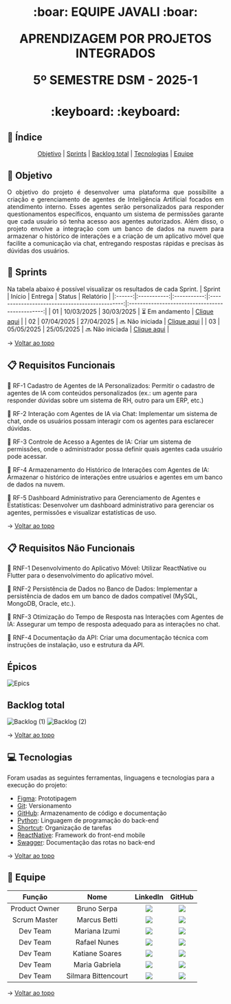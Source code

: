 <span id="topo">
<h1 align='center'>
:boar: EQUIPE JAVALI :boar:

APRENDIZAGEM POR PROJETOS INTEGRADOS

5º SEMESTRE DSM - 2025-1
</h1>

<h1 align='center'> :keyboard:  :keyboard: </h1>

## :mag_right: Índice
<p align='center'>
    <a href="#objetivo">Objetivo</a> | 
    <a href="#sprints">Sprints</a> |
    <a href="#backlog">Backlog total</a> |
    <a href="#tecnologias">Tecnologias</a> |
    <a href="#equipe">Equipe</a> 
</p>

<span id='objetivo'>

## :dart: Objetivo
<p align='justify'>
O objetivo do projeto é desenvolver uma plataforma que possibilite a criação e gerenciamento de agentes de Inteligência Artificial focados em atendimento interno. Esses agentes serão personalizados para responder questionamentos específicos, enquanto um sistema de permissões garante que cada usuário só tenha acesso aos agentes autorizados. Além disso, o projeto envolve a integração com um banco de dados na nuvem para armazenar o histórico de interações e a criação de um aplicativo móvel que facilite a comunicação via chat, entregando respostas rápidas e precisas às dúvidas dos usuários.
</p>

<span id='sprints'>

## :pushpin: Sprints
Na tabela abaixo é possível visualizar os resultados de cada Sprint. 
| Sprint |   Início    |    Entrega  |               Status                     |                    Relatório                    |
|:------:|:-----------:|:-----------:|:----------------------------------------------:|:-----------------------------------------------:|
|   01   | 10/03/2025  | 30/03/2025  | :hourglass_flowing_sand: Em andamento         | [Clique aqui](https://github.com/equipe-javali/API_5/tree/sprint1) |
|   02   | 07/04/2025  | 27/04/2025  | :soon: Não iniciada                           | [Clique aqui](https://github.com/equipe-javali/API_5/tree/sprint2)  |
|   03   | 05/05/2025  | 25/05/2025  | :soon: Não iniciada                           | [Clique aqui](https://github.com/equipe-javali/API_5/tree/sprint3)  |

→ [Voltar ao topo](#topo)

<span id='backlog'>

## :clipboard: Requisitos Funcionais
:pushpin: RF-1 Cadastro de Agentes de IA Personalizados: Permitir o cadastro de agentes de IA com conteúdos personalizados (ex.: um agente para responder dúvidas sobre um sistema de RH, outro para um ERP, etc.)

:pushpin: RF-2 Interação com Agentes de IA via Chat: Implementar um sistema de chat, onde os usuários possam interagir com os agentes para
esclarecer dúvidas.

:pushpin: RF-3 Controle de Acesso a Agentes de IA: Criar um sistema de permissões, onde o administrador possa definir quais agentes cada
usuário pode acessar.

:pushpin: RF-4 Armazenamento do Histórico de Interações com Agentes de IA: Armazenar o histórico de interações entre usuários e agentes em um banco de dados na
nuvem.

:pushpin: RF-5 Dashboard Administrativo para Gerenciamento de Agentes e Estatísticas: Desenvolver um dashboard administrativo para gerenciar os agentes, permissões e
visualizar estatísticas de uso.


→ [Voltar ao topo](#topo)

## :clipboard: Requisitos Não Funcionais
:pushpin: RNF-1 Desenvolvimento do Aplicativo Móvel: Utilizar ReactNative ou Flutter para o desenvolvimento do aplicativo móvel.

:pushpin: RNF-2 Persistência de Dados no Banco de Dados: Implementar a persistência de dados em um banco de dados compatível (MySQL,
MongoDB, Oracle, etc.).

:pushpin: RNF-3 Otimização do Tempo de Resposta nas Interações com Agentes de IA: Assegurar um tempo de resposta adequado para as interações no chat.

:pushpin: RNF-4 Documentação da API: Criar uma documentação técnica com instruções de instalação, uso e estrutura da API.

##  Épicos

![Epics]()

## Backlog total

![Backlog (1)]()
![Backlog (2)]()

→ [Voltar ao topo](#topo)



<span id='tecnologias'>

## 💻 Tecnologias
Foram usadas as seguintes ferramentas, linguagens e tecnologias para a execução do projeto:
- [Figma](https://www.figma.com): Prototipagem
- [Git](https://git-scm.com): Versionamento
- [GitHub](https://github.com/): Armazenamento de código e documentação
- [Python](https://www.python.org/): Linguagem de programação do back-end
- [Shortcut](https://tree.taiga.io): Organização de tarefas
- [ReactNative](https://pt-br.reactjs.org/): Framework do front-end mobile
- [Swagger](https://swagger.io): Documentação das rotas no back-end

→ [Voltar ao topo](#topo)
<span id="equipe">

## :busts_in_silhouette: Equipe
|     Função    |         Nome        |                                                                                                    LinkedIn                                                                                                                             |                                                                                    GitHub                                                                                    |
| :-----------: | :-----------------: | :-------------------------------------------------------------------------------------------------------------------------------------------------------------------------------------------------------------------------------------: | :--------------------------------------------------------------------------------------------------------------------------------------------------------------------------: |
| Product Owner      | Bruno Serpa         | <a href="https://www.linkedin.com/in/brunoserpa" target="_blank"> <img src="https://img.shields.io/badge/-LinkedIn-%230077B5?style=for-the-badge&logo=linkedin&logoColor=white" target="_blank">                                        | <a href="https://github.com/BrunoSerpa" target="_blank"><img src="https://img.shields.io/badge/GitHub-100000?style=for-the-badge&logo=github&logoColor=white"></a>           |
| Scrum Master      | Marcus Betti        | <a href="https://www.linkedin.com/in/marcus-betti-715b6614a/" target="_blank"> <img src="https://img.shields.io/badge/-LinkedIn-%230077B5?style=for-the-badge&logo=linkedin&logoColor=white" target="_blank">                           | <a href="https://github.com/marcusvbe"><img src="https://img.shields.io/badge/GitHub-100000?style=for-the-badge&logo=github&logoColor=white"></a>                            |
| Dev Team | Mariana Izumi       | <a href="https://www.linkedin.com/in/mariana-izumi-developer" target="_blank"> <img src="https://img.shields.io/badge/-LinkedIn-%230077B5?style=for-the-badge&logo=linkedin&logoColor=white" target="_blank">                           | <a href="https://github.com/MariMiks/" target="_blank"><img src="https://img.shields.io/badge/GitHub-100000?style=for-the-badge&logo=github&logoColor=white"></a>            |
| Dev Team  | Rafael Nunes        | <a href="https://www.linkedin.com/in/rafael-nunes-silva" target="_blank"> <img src="https://img.shields.io/badge/-LinkedIn-%230077B5?style=for-the-badge&logo=linkedin&logoColor=white" target="_blank">                                | <a href="https://github.com/Rafael-Nunes-Silva" target="_blank"><img src="https://img.shields.io/badge/GitHub-100000?style=for-the-badge&logo=github&logoColor=white"></a>   |
| Dev Team      | Katiane Soares      | <a href="https://www.linkedin.com/in/katiane-soares-4b8193245/" target="_blank"> <img src="https://img.shields.io/badge/-LinkedIn-%230077B5?style=for-the-badge&logo=linkedin&logoColor=white" target="_blank">                         | <a href="https://github.com/Katianefatec" target="_blank"><img src="https://img.shields.io/badge/GitHub-100000?style=for-the-badge&logo=github&logoColor=white"></a>         |
| Dev Team      | Maria Gabriela      | <a href="https://www.linkedin.com/in/gabrieia-mello-3819a9270/" target="_blank"> <img src="https://img.shields.io/badge/-LinkedIn-%230077B5?style=for-the-badge&logo=linkedin&logoColor=white" target="_blank">                         | <a href="https://github.com/MariaGabrielaMello" target="_blank"><img src="https://img.shields.io/badge/GitHub-100000?style=for-the-badge&logo=github&logoColor=white"></a>   |
| Dev Team      | Silmara Bittencourt | <a href="https://www.linkedin.com/in/silmara-in%C3%AAs-bittencourt-da-costa-243478214/" target="_blank"> <img src="https://img.shields.io/badge/-LinkedIn-%230077B5?style=for-the-badge&logo=linkedin&logoColor=white" target="_blank"> | <a href="https://github.com/SBittencourt"><img src="https://img.shields.io/badge/GitHub-100000?style=for-the-badge&logo=github&logoColor=white"></a>                         |

→ [Voltar ao topo](#topo)
